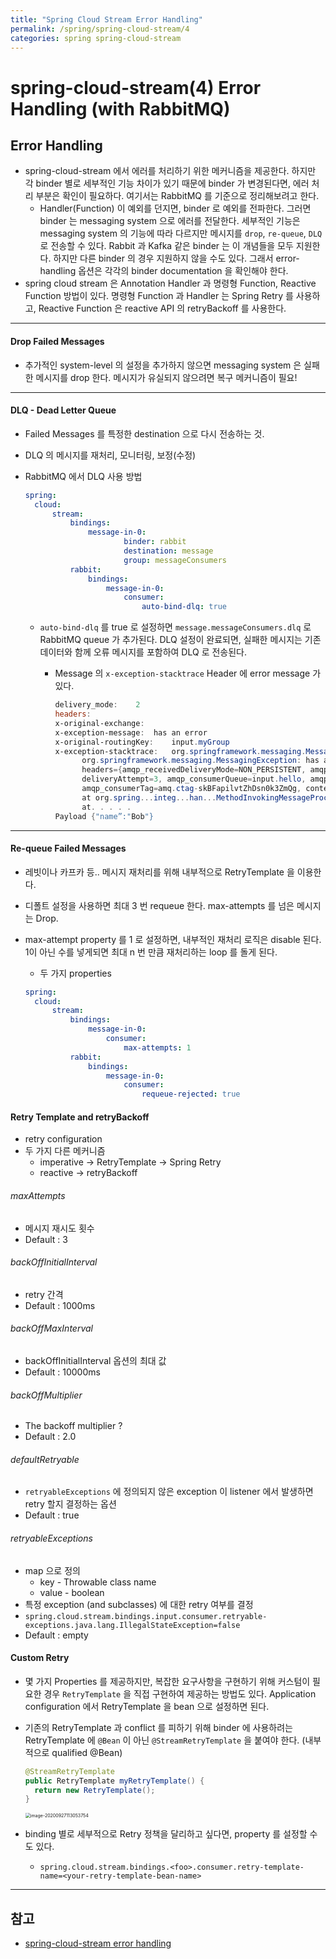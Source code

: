 ```yaml
---
title: "Spring Cloud Stream Error Handling"
permalink: /spring/spring-cloud-stream/4
categories: spring spring-cloud-stream
---
```


# spring-cloud-stream(4) Error Handling (with RabbitMQ)

## Error Handling

* spring-cloud-stream 에서 에러를 처리하기 위한 메커니즘을 제공한다. 하지만 각 binder 별로 세부적인 기능 차이가 있기 때문에 binder 가 변경된다면, 에러 처리 부분은 확인이 필요하다. 여기서는 RabbitMQ 를 기준으로 정리해보려고 한다.
  * Handler(Function) 이 예외를 던지면, binder 로 예외를 전파한다. 그러면 binder 는 messaging system 으로 에러를 전달한다. 세부적인 기능은 messaging system 의 기능에 따라 다르지만 메시지를 `drop`, `re-queue`, `DLQ` 로 전송할 수 있다. Rabbit 과 Kafka 같은 binder 는 이 개념들을 모두 지원한다. 하지만 다른 binder 의 경우 지원하지 않을 수도 있다. 그래서 error-handling 옵션은 각각의 binder documentation 을 확인해야 한다.
* spring cloud stream 은 Annotation Handler 과 명령형 Function, Reactive Function 방법이 있다. 명령형 Function 과 Handler 는 Spring Retry 를 사용하고, Reactive Function 은 reactive API 의 retryBackoff 를 사용한다.

---

#### Drop Failed Messages

* 추가적인 system-level 의 설정을 추가하지 않으면 messaging system 은 실패한 메시지를 drop 한다. 메시지가 유실되지 않으려면 복구 메커니즘이 필요!

---

#### DLQ - Dead Letter Queue

* Failed Messages 를 특정한 destination 으로 다시 전송하는 것.

* DLQ 의 메시지를 재처리, 모니터링, 보정(수정)

* RabbitMQ 에서 DLQ 사용 방법

  ```YAML
  spring:
  	cloud:
  		stream:
  			bindings:
          		message-in-0:
            			binder: rabbit
            			destination: message
            			group: messageConsumers
  			rabbit:
  				bindings:
  					message-in-0:
  						consumer:
  							auto-bind-dlq: true
  ```

  * `auto-bind-dlq` 를 true 로 설정하면 `message.messageConsumers.dlq` 로 RabbitMQ queue 가 추가된다. DLQ 설정이 완료되면, 실패한 메시지는 기존 데이터와 함께 오류 메시지를 포함하여 DLQ 로 전송된다.

    * Message 의 `x-exception-stacktrace` Header 에 error message 가 있다.

      ```powershell
      delivery_mode:	2
      headers:
      x-original-exchange:
      x-exception-message:	has an error
      x-original-routingKey:	input.myGroup
      x-exception-stacktrace:	org.springframework.messaging.MessageHandlingException: nested exception is
            org.springframework.messaging.MessagingException: has an error, failedMessage=GenericMessage [payload=byte[15],
            headers={amqp_receivedDeliveryMode=NON_PERSISTENT, amqp_receivedRoutingKey=input.hello, amqp_deliveryTag=1,
            deliveryAttempt=3, amqp_consumerQueue=input.hello, amqp_redelivered=false, id=a15231e6-3f80-677b-5ad7-d4b1e61e486e,
            amqp_consumerTag=amq.ctag-skBFapilvtZhDsn0k3ZmQg, contentType=application/json, timestamp=1522327846136}]
            at org.spring...integ...han...MethodInvokingMessageProcessor.processMessage(MethodInvokingMessageProcessor.java:107)
            at. . . . .
      Payload {"name”:"Bob"}
      ```

---

#### Re-queue Failed Messages

- 레빗이나 카프카 등.. 메시지 재처리를 위해 내부적으로 RetryTemplate 을 이용한다.

- 디폴트 설정을 사용하면 최대 3 번 requeue 한다. max-attempts 를 넘은 메시지는 Drop.

- max-attempt property 를 1 로 설정하면, 내부적인 재처리 로직은 disable 된다. 1이 아닌 수를 넣게되면 최대 n 번 만큼 재처리하는 loop 를 돌게 된다.

  - 두 가지 properties

  ```yaml
  spring:
  	cloud:
  		stream:
  			bindings:
  				message-in-0:
  					consumer:
  						max-attempts: 1
  			rabbit:
  				bindings:
  					message-in-0:
  						consumer:
  							requeue-rejected: true
  ```

#### Retry Template and retryBackoff

* retry configuration
* 두 가지 다른 메커니즘
  * imperative → RetryTemplate → Spring Retry
  * reactive → retryBackoff

###### maxAttempts

* 메시지 재시도 횟수
* Default : 3

###### backOffInitialInterval

* retry 간격
* Default : 1000ms

###### backOffMaxInterval

* backOffInitialInterval 옵션의 최대 값
* Default : 10000ms

###### backOffMultiplier

* The backoff multiplier ?
* Default : 2.0

###### defaultRetryable

* `retryableExceptions` 에 정의되지 않은 exception 이 listener 에서 발생하면 retry 할지 결정하는 옵션
* Default : true

###### retryableExceptions

* map 으로 정의
  * key - Throwable class name
  * value - boolean
* 특정 exception (and subclasses) 에 대한 retry 여부를 결정
* `spring.cloud.stream.bindings.input.consumer.retryable-exceptions.java.lang.IllegalStateException=false`
* Default : empty

#### Custom Retry

- 몇 가지 Properties 를 제공하지만, 복잡한 요구사항을 구현하기 위해 커스텀이 필요한 경우 `RetryTemplate` 을 직접 구현하여 제공하는 방법도 있다. Application configuration 에서 RetryTemplate 을 bean 으로 설정하면 된다.

- 기존의 RetryTemplate 과 conflict 를 피하기 위해 binder 에 사용하려는 RetryTemplate 에 `@Bean` 이 아닌 `@StreamRetryTemplate` 을 붙여야 한다. (내부적으로 qualified @Bean)

  ```java
  @StreamRetryTemplate
  public RetryTemplate myRetryTemplate() {
  	return new RetryTemplate();
  }
  ```

  <img src="/Users/a1101083/Library/Application Support/typora-user-images/image-20200927113053754.png" alt="image-20200927113053754" style="zoom:50%;" />

- binding 별로 세부적으로 Retry 정책을 달리하고 싶다면, property 를 설정할 수도 있다.

  - `spring.cloud.stream.bindings.<foo>.consumer.retry-template-name=<your-retry-template-bean-name>`

---

## 참고

* [spring-cloud-stream error handling](https://cloud.spring.io/spring-cloud-static/spring-cloud-stream/3.0.6.RELEASE/reference/html/spring-cloud-stream.html#spring-cloud-stream-overview-error-handling)

